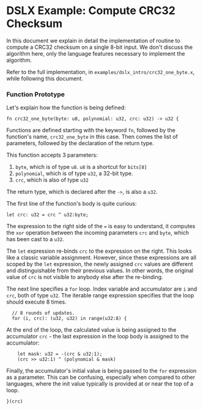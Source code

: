 # DSLX Example: Compute CRC32 Checksum

In this document we explain in detail the implementation of routine to compute a
CRC32 checksum on a single 8-bit input. We don't discuss the algorithm here,
only the language features necessary to implement the algorithm.

Refer to the full implementation, in `examples/dslx_intro/crc32_one_byte.x`,
while following this document.

### Function Prototype

Let's explain how the function is being defined:

```
fn crc32_one_byte(byte: u8, polynomial: u32, crc: u32) -> u32 {
```

Functions are defined starting with the keyword `fn`, followed by the function's
name, `crc32_one_byte` in this case. Then comes the list of parameters, followed
by the declaration of the return type.

This function accepts 3 parameters:

1.  `byte`, which is of type `u8`. `u8` is a shortcut for `bits[8]`
2.  `polynomial`, which is of type `u32`, a 32-bit type.
3.  `crc`, which is also of type `u32`

The return type, which is declared after the `->`, is also a `u32`.

The first line of the function's body is quite curious:

```
let crc: u32 = crc ^ u32:byte;
```

The expression to the right side of the `=` is easy to understand, it computes
the `xor` operation between the incoming parameters `crc` and `byte`, which has
been cast to a `u32`.

The `let` expression re-binds `crc` to the expression on the right. This looks
like a classic variable assignment. However, since these expressions are all
scoped by the `let` expression, the newly assigned `crc` values are different
and distinguishable from their previous values. In other words, the original
value of `crc` is not visible to anybody else after the re-binding.

The next line specifies a `for` loop. Index variable and accumulator are `i` and
`crc`, both of type `u32`. The iterable range expression specifies that the loop
should execute 8 times.

```
  // 8 rounds of updates.
  for (i, crc): (u32, u32) in range(u32:8) {
```

At the end of the loop, the calculated value is being assigned to the
accumulator `crc` - the last expression in the loop body is assigned to the
accumulator:

```
    let mask: u32 = -(crc & u32:1);
    (crc >> u32:1) ^ (polynomial & mask)
```

Finally, the accumulator's initial value is being passed to the `for` expression
as a parameter. This can be confusing, especially when compared to other
languages, where the init value typically is provided at or near the top of a
loop.

```
}(crc)
```
